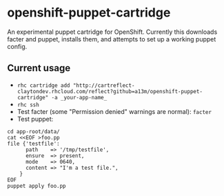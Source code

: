 openshift-puppet-cartridge
==========================

An experimental puppet cartridge for OpenShift.  Currently this downloads
facter and puppet, installs them, and attempts to set up a working puppet
config.

Current usage
-------------

* `rhc cartridge add "http://cartreflect-claytondev.rhcloud.com/reflect?github=a13m/openshift-puppet-cartridge" -a _your-app-name_`
* `rhc ssh`
* Test facter (some "Permission denied" warnings are normal):  `facter`
* Test puppet:
```
cd app-root/data/
cat <<EOF >foo.pp
file {'testfile':
      path    => '/tmp/testfile',
      ensure  => present,
      mode    => 0640,
      content => "I'm a test file.",
    }
EOF
puppet apply foo.pp
```

